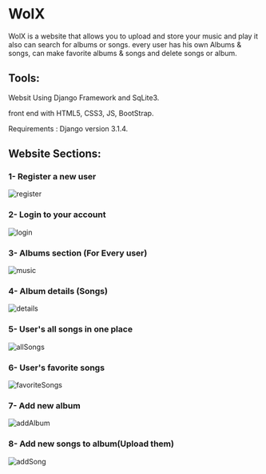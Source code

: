 # WolX
WolX is a website that allows you to upload and store your music and play it also can search for albums or songs. 
every user has his own Albums & songs, can make favorite albums & songs and delete songs or album.

## Tools:
Websit Using Django Framework and SqLite3.

front end with HTML5, CSS3, JS, BootStrap.

Requirements : Django version 3.1.4.

## Website Sections:
### 1- Register a new user
![register](https://user-images.githubusercontent.com/29886682/103320414-eb88be80-4a3d-11eb-97c1-dae8574abc94.png)
### 2- Login to your account
![login](https://user-images.githubusercontent.com/29886682/103320410-e461b080-4a3d-11eb-83f7-44da0ab695c8.png)
### 3- Albums section (For Every user)
![music](https://user-images.githubusercontent.com/29886682/103320412-e75ca100-4a3d-11eb-8720-8866bed33601.png)
### 4- Album details (Songs)
![details](https://user-images.githubusercontent.com/29886682/103320403-dd3aa280-4a3d-11eb-91c2-3df12b36ec04.png)
### 5- User's all songs in one place
![allSongs](https://user-images.githubusercontent.com/29886682/103320398-dad84880-4a3d-11eb-8993-3cb823d9056c.png)
### 6- User's favorite songs
![favoriteSongs](https://user-images.githubusercontent.com/29886682/103320407-e1ff5680-4a3d-11eb-8b7f-5edfd4069736.png)
### 7- Add new album
![addAlbum](https://user-images.githubusercontent.com/29886682/103320382-cdbb5980-4a3d-11eb-9d0d-9c0851782f1d.png)
### 8- Add new songs to album(Upload them)
![addSong](https://user-images.githubusercontent.com/29886682/103320391-d1e77700-4a3d-11eb-9290-2bb6dab5489d.png)

